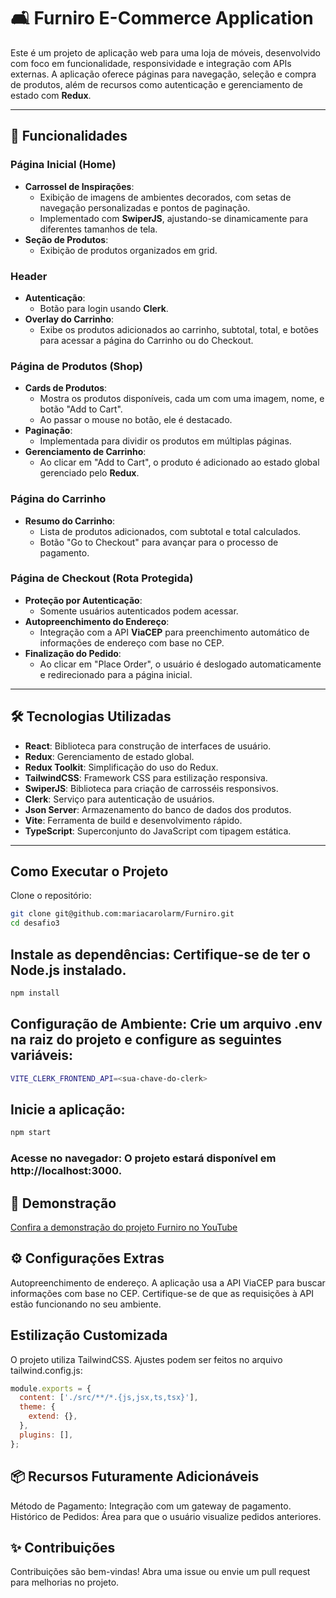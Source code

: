 # 🛋️ Furniro E-Commerce Application

Este é um projeto de aplicação web para uma loja de móveis, desenvolvido com foco em funcionalidade, responsividade e integração com APIs externas. A aplicação oferece páginas para navegação, seleção e compra de produtos, além de recursos como autenticação e gerenciamento de estado com **Redux**.

---

## 🌟 Funcionalidades

### Página Inicial (Home)
- **Carrossel de Inspirações**:
  - Exibição de imagens de ambientes decorados, com setas de navegação personalizadas e pontos de paginação.
  - Implementado com **SwiperJS**, ajustando-se dinamicamente para diferentes tamanhos de tela.
- **Seção de Produtos**:
  - Exibição de produtos organizados em grid.

### Header
- **Autenticação**:
  - Botão para login usando **Clerk**.
- **Overlay do Carrinho**:
  - Exibe os produtos adicionados ao carrinho, subtotal, total, e botões para acessar a página do Carrinho ou do Checkout.

### Página de Produtos (Shop)
- **Cards de Produtos**:
  - Mostra os produtos disponíveis, cada um com uma imagem, nome, e botão "Add to Cart".
  - Ao passar o mouse no botão, ele é destacado.
- **Paginação**:
  - Implementada para dividir os produtos em múltiplas páginas.
- **Gerenciamento de Carrinho**:
  - Ao clicar em "Add to Cart", o produto é adicionado ao estado global gerenciado pelo **Redux**.

### Página do Carrinho
- **Resumo do Carrinho**:
  - Lista de produtos adicionados, com subtotal e total calculados.
  - Botão "Go to Checkout" para avançar para o processo de pagamento.

### Página de Checkout (Rota Protegida)
- **Proteção por Autenticação**:
  - Somente usuários autenticados podem acessar.
- **Autopreenchimento do Endereço**:
  - Integração com a API **ViaCEP** para preenchimento automático de informações de endereço com base no CEP.
- **Finalização do Pedido**:
  - Ao clicar em "Place Order", o usuário é deslogado automaticamente e redirecionado para a página inicial.

---

## 🛠️ Tecnologias Utilizadas

- **React**: Biblioteca para construção de interfaces de usuário.
- **Redux**: Gerenciamento de estado global.
- **Redux Toolkit**: Simplificação do uso do Redux.
- **TailwindCSS**: Framework CSS para estilização responsiva.
- **SwiperJS**: Biblioteca para criação de carrosséis responsivos.
- **Clerk**: Serviço para autenticação de usuários.
- **Json Server**: Armazenamento do banco de dados dos produtos.
- **Vite**: Ferramenta de build e desenvolvimento rápido.
- **TypeScript**: Superconjunto do JavaScript com tipagem estática.

---

## Como Executar o Projeto
Clone o repositório:

```bash
git clone git@github.com:mariacarolarm/Furniro.git
cd desafio3
```

## Instale as dependências: Certifique-se de ter o Node.js instalado.

```bash
npm install
```

## Configuração de Ambiente: Crie um arquivo .env na raiz do projeto e configure as seguintes variáveis:

```bash
VITE_CLERK_FRONTEND_API=<sua-chave-do-clerk>
```

## Inicie a aplicação:

```bash
npm start
```

### Acesse no navegador: O projeto estará disponível em http://localhost:3000.

## 🎥 Demonstração

[Confira a demonstração do projeto Furniro no YouTube](https://youtu.be/C20JOw-mWEY)

## ⚙️ Configurações Extras
Autopreenchimento de endereço.
A aplicação usa a API ViaCEP para buscar informações com base no CEP.
Certifique-se de que as requisições à API estão funcionando no seu ambiente.

## Estilização Customizada
O projeto utiliza TailwindCSS. Ajustes podem ser feitos no arquivo tailwind.config.js:

```javascript
module.exports = {
  content: ['./src/**/*.{js,jsx,ts,tsx}'],
  theme: {
    extend: {},
  },
  plugins: [],
};
```

## 📦 Recursos Futuramente Adicionáveis
Método de Pagamento: Integração com um gateway de pagamento.
Histórico de Pedidos: Área para que o usuário visualize pedidos anteriores.

## ✨ Contribuições
Contribuições são bem-vindas! Abra uma issue ou envie um pull request para melhorias no projeto.

